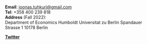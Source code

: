 __Email__: [joonas.tuhkuri@gmail.com](joonas.tuhkuri@gmail.com)  
__Tel__: +358 400 239 818  
__Address__ (Fall 2022):  
Department of Economics
Humboldt Universitat zu Berlin
Spandauer Strasse 1 10178 Berlin

__[Twitter](https://twitter.com/joonastuhkuri)__
